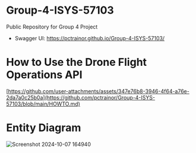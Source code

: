 # Group-4-ISYS-57103

Public Repository for Group 4 Project

- Swagger UI: https://pctrainor.github.io/Group-4-ISYS-57103/

# How to Use the Drone Flight Operations API

[https://github.com/user-attachments/assets/347e76b8-3946-4f64-a76e-2da7a0c25b0a](https://github.com/pctrainor/Group-4-ISYS-57103/blob/main/HOWTO.md)

# Entity Diagram

![Screenshot 2024-10-07 164940](https://github.com/user-attachments/assets/347e76b8-3946-4f64-a76e-2da7a0c25b0a)
